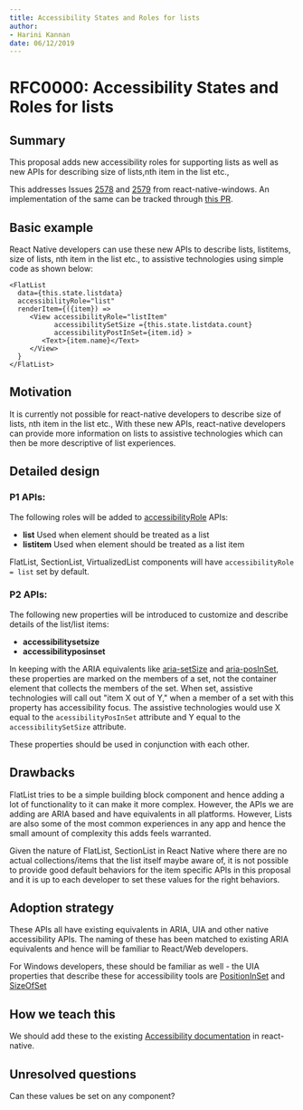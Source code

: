 ```yaml
---
title: Accessibility States and Roles for lists
author:
- Harini Kannan
date: 06/12/2019
---
```


# RFC0000: Accessibility States and Roles for lists

## Summary

This proposal adds new accessibility roles for supporting lists as well as new APIs for describing size of lists,nth item in the list etc.,

This addresses Issues [2578](https://github.com/microsoft/react-native-windows/issues/2578) and [2579](https://github.com/microsoft/react-native-windows/issues/2579) from react-native-windows. An implementation of the same can be tracked through [this PR](https://github.com/microsoft/react-native-windows/pull/2743). 

## Basic example

React Native developers can use these new APIs to describe lists, listitems, size of lists, nth item in the list etc., to assistive technologies using simple code as shown below:

```
<FlatList
  data={this.state.listdata}
  accessibilityRole="list"
  renderItem={({item}) =>
     <View accessibilityRole="listItem" 
           accessibilitySetSize ={this.state.listdata.count}
           accessibilityPostInSet={item.id} >
        <Text>{item.name}</Text>
     </View>
  }
</FlatList>
```


## Motivation

It is currently not possible for react-native developers to describe size of lists, nth item in the list etc., With these new APIs, react-native developers can provide more information on lists to assistive technologies which can then be more descriptive of list experiences. 

## Detailed design

### P1 APIs:
The following roles will be added to [accessibilityRole](https://facebook.github.io/react-native/docs/accessibility#accessibilityrole-ios-android) APIs:
- **list** Used when element should be treated as a list
- **listitem** Used when element should be treated as a list item

FlatList, SectionList, VirtualizedList components will have `accessibilityRole = list` set by default. 

### P2 APIs:
The following new properties will be introduced to customize and describe details of the list/list items:
- **accessibilitysetsize** 
- **accessibilityposinset**

In keeping with the ARIA equivalents like [aria-setSize](https://accessibilityresources.org/aria-setsize) and [aria-posInSet](https://accessibilityresources.org/aria-posinset), these properties are marked on the members of a set, not the container element that collects the members of the set. When set, assistive technologies will call out "item X out of Y," when a member of a set with this property has accessibility focus. The assistive technologies would use X equal to the `acessibilityPosInSet` attribute and Y equal to the `accessibilitySetSize` attribute.

These properties should be used in conjunction with each other.

## Drawbacks

FlatList tries to be a simple building block component and hence adding a lot of functionality to it can make it more complex. However, the APIs we are adding are ARIA based and have equivalents in all platforms. However, Lists are also some of the most common experiences in any app and hence the small amount of complexity this adds feels warranted.

Given the nature of FlatList, SectionList in React Native where there are no actual collections/items that the list itself maybe aware of, it is not possible to provide good default behaviors for the item specific APIs in this proposal and it is up to each developer to set these values for the right behaviors.

## Adoption strategy

These APIs all have existing equivalents in ARIA, UIA and other native accessibility APIs. The naming of these has been matched to existing ARIA equivalents and hence will be familiar to React/Web developers.

For Windows developers, these should be familiar as well - the UIA properties that describe these for accessibility tools are [PositionInSet](https://docs.microsoft.com/en-us/uwp/api/Windows.UI.Xaml.Automation.AutomationProperties.PositionInSetProperty) and [SizeOfSet](https://docs.microsoft.com/en-us/uwp/api/Windows.UI.Xaml.Automation.AutomationProperties.SizeOfSetProperty)

## How we teach this

We should add these to the existing [Accessibility documentation](https://facebook.github.io/react-native/docs/accessibility) in react-native. 

## Unresolved questions

Can these values be set on any component? 
